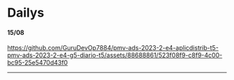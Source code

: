 # Dailys

####  15/08
https://github.com/GuruDevOp7884/pmv-ads-2023-2-e4-aplicdistrib-t5-pmv-ads-2023-2-e4-g5-diario-t5/assets/88688861/523f08f9-c8f9-4c00-bc95-25e5470d43f0

---
